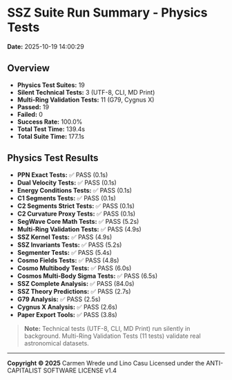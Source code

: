 # SSZ Suite Run Summary - Physics Tests

**Date:** 2025-10-19 14:00:29

## Overview

- **Physics Test Suites:** 19
- **Silent Technical Tests:** 3 (UTF-8, CLI, MD Print)
- **Multi-Ring Validation Tests:** 11 (G79, Cygnus X)
- **Passed:** 19
- **Failed:** 0
- **Success Rate:** 100.0%
- **Total Test Time:** 139.4s
- **Total Suite Time:** 177.1s

## Physics Test Results

- **PPN Exact Tests:** ✅ PASS (0.1s)
- **Dual Velocity Tests:** ✅ PASS (0.1s)
- **Energy Conditions Tests:** ✅ PASS (0.1s)
- **C1 Segments Tests:** ✅ PASS (0.1s)
- **C2 Segments Strict Tests:** ✅ PASS (0.1s)
- **C2 Curvature Proxy Tests:** ✅ PASS (0.1s)
- **SegWave Core Math Tests:** ✅ PASS (5.2s)
- **Multi-Ring Validation Tests:** ✅ PASS (4.9s)
- **SSZ Kernel Tests:** ✅ PASS (4.9s)
- **SSZ Invariants Tests:** ✅ PASS (5.2s)
- **Segmenter Tests:** ✅ PASS (5.4s)
- **Cosmo Fields Tests:** ✅ PASS (4.8s)
- **Cosmo Multibody Tests:** ✅ PASS (6.0s)
- **Cosmos Multi-Body Sigma Tests:** ✅ PASS (6.5s)
- **SSZ Complete Analysis:** ✅ PASS (84.0s)
- **SSZ Theory Predictions:** ✅ PASS (2.7s)
- **G79 Analysis:** ✅ PASS (2.5s)
- **Cygnus X Analysis:** ✅ PASS (2.6s)
- **Paper Export Tools:** ✅ PASS (3.8s)

> **Note:** Technical tests (UTF-8, CLI, MD Print) run silently in background.
> Multi-Ring Validation Tests (11 tests) validate real astronomical datasets.

---

**Copyright © 2025**
Carmen Wrede und Lino Casu
Licensed under the ANTI-CAPITALIST SOFTWARE LICENSE v1.4
